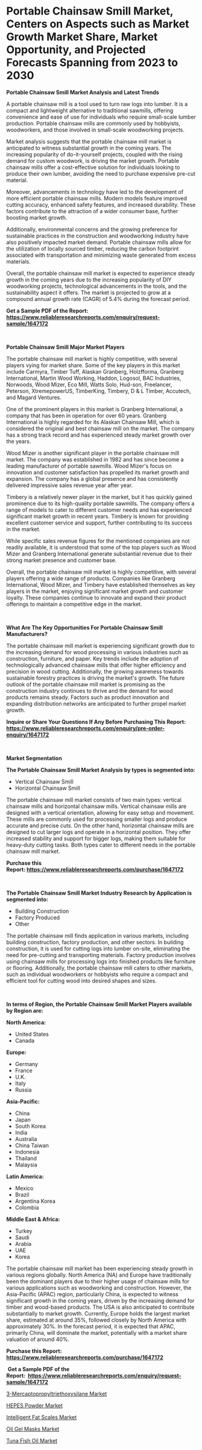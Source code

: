 <p><h1>Portable Chainsaw Smill Market, Centers on Aspects such as Market Growth Market Share, Market Opportunity, and Projected Forecasts Spanning from 2023 to 2030</h1></p><p><strong>Portable Chainsaw Smill Market Analysis and Latest Trends</strong></p>
<p><p>A portable chainsaw mill is a tool used to turn raw logs into lumber. It is a compact and lightweight alternative to traditional sawmills, offering convenience and ease of use for individuals who require small-scale lumber production. Portable chainsaw mills are commonly used by hobbyists, woodworkers, and those involved in small-scale woodworking projects.</p><p>Market analysis suggests that the portable chainsaw mill market is anticipated to witness substantial growth in the coming years. The increasing popularity of do-it-yourself projects, coupled with the rising demand for custom woodwork, is driving the market growth. Portable chainsaw mills offer a cost-effective solution for individuals looking to produce their own lumber, avoiding the need to purchase expensive pre-cut material.</p><p>Moreover, advancements in technology have led to the development of more efficient portable chainsaw mills. Modern models feature improved cutting accuracy, enhanced safety features, and increased durability. These factors contribute to the attraction of a wider consumer base, further boosting market growth.</p><p>Additionally, environmental concerns and the growing preference for sustainable practices in the construction and woodworking industry have also positively impacted market demand. Portable chainsaw mills allow for the utilization of locally sourced timber, reducing the carbon footprint associated with transportation and minimizing waste generated from excess materials.</p><p>Overall, the portable chainsaw mill market is expected to experience steady growth in the coming years due to the increasing popularity of DIY woodworking projects, technological advancements in the tools, and the sustainability aspect it offers. The market is projected to grow at a compound annual growth rate (CAGR) of 5.4% during the forecast period.</p></p>
<p><strong>Get a Sample PDF of the Report:&nbsp; <a href="https://www.reliableresearchreports.com/enquiry/request-sample/1647172">https://www.reliableresearchreports.com/enquiry/request-sample/1647172</a></strong></p>
<p>&nbsp;</p>
<p><strong>Portable Chainsaw Smill Major Market Players</strong></p>
<p><p>The portable chainsaw mill market is highly competitive, with several players vying for market share. Some of the key players in this market include Carmyra, Timber Tuff, Alaskan Granberg, Holzfforma, Granberg International, Martin Wood Working, Haddon, Logosol, BAC Industries, Norwoods, Wood Mizer, Eco Mill, Watts Solo, Hud-son, Freelancer, Peterson, XtremepowerUS, TimberKing, Timbery, D & L Timber, Accutech, and Magard Ventures.</p><p>One of the prominent players in this market is Granberg International, a company that has been in operation for over 60 years. Granberg International is highly regarded for its Alaskan Chainsaw Mill, which is considered the original and best chainsaw mill on the market. The company has a strong track record and has experienced steady market growth over the years.</p><p>Wood Mizer is another significant player in the portable chainsaw mill market. The company was established in 1982 and has since become a leading manufacturer of portable sawmills. Wood Mizer's focus on innovation and customer satisfaction has propelled its market growth and expansion. The company has a global presence and has consistently delivered impressive sales revenue year after year.</p><p>Timbery is a relatively newer player in the market, but it has quickly gained prominence due to its high-quality portable sawmills. The company offers a range of models to cater to different customer needs and has experienced significant market growth in recent years. Timbery is known for providing excellent customer service and support, further contributing to its success in the market.</p><p>While specific sales revenue figures for the mentioned companies are not readily available, it is understood that some of the top players such as Wood Mizer and Granberg International generate substantial revenue due to their strong market presence and customer base.</p><p>Overall, the portable chainsaw mill market is highly competitive, with several players offering a wide range of products. Companies like Granberg International, Wood Mizer, and Timbery have established themselves as key players in the market, enjoying significant market growth and customer loyalty. These companies continue to innovate and expand their product offerings to maintain a competitive edge in the market.</p></p>
<p>&nbsp;</p>
<p><strong>What Are The Key Opportunities For Portable Chainsaw Smill Manufacturers?</strong></p>
<p><p>The portable chainsaw mill market is experiencing significant growth due to the increasing demand for wood processing in various industries such as construction, furniture, and paper. Key trends include the adoption of technologically advanced chainsaw mills that offer higher efficiency and precision in wood cutting. Additionally, the growing awareness towards sustainable forestry practices is driving the market's growth. The future outlook of the portable chainsaw mill market is promising as the construction industry continues to thrive and the demand for wood products remains steady. Factors such as product innovation and expanding distribution networks are anticipated to further propel market growth.</p></p>
<p><strong>Inquire or Share Your Questions If Any Before Purchasing This Report: <a href="https://www.reliableresearchreports.com/enquiry/pre-order-enquiry/1647172">https://www.reliableresearchreports.com/enquiry/pre-order-enquiry/1647172</a></strong></p>
<p>&nbsp;</p>
<p><strong>Market Segmentation</strong></p>
<p><strong>The Portable Chainsaw Smill Market Analysis by types is segmented into:</strong></p>
<p><ul><li>Vertical Chainsaw Smill</li><li>Horizontal Chainsaw Smill</li></ul></p>
<p><p>The portable chainsaw mill market consists of two main types: vertical chainsaw mills and horizontal chainsaw mills. Vertical chainsaw mills are designed with a vertical orientation, allowing for easy setup and movement. These mills are commonly used for processing smaller logs and produce accurate and precise cuts. On the other hand, horizontal chainsaw mills are designed to cut larger logs and operate in a horizontal position. They offer increased stability and support for bigger logs, making them suitable for heavy-duty cutting tasks. Both types cater to different needs in the portable chainsaw mill market.</p></p>
<p><strong>Purchase this Report:&nbsp;<a href="https://www.reliableresearchreports.com/purchase/1647172">https://www.reliableresearchreports.com/purchase/1647172</a></strong></p>
<p>&nbsp;</p>
<p><strong>The Portable Chainsaw Smill Market Industry Research by Application is segmented into:</strong></p>
<p><ul><li>Building Construction</li><li>Factory Produced</li><li>Other</li></ul></p>
<p><p>The portable chainsaw mill finds application in various markets, including building construction, factory production, and other sectors. In building construction, it is used for cutting logs into lumber on-site, eliminating the need for pre-cutting and transporting materials. Factory production involves using chainsaw mills for processing logs into finished products like furniture or flooring. Additionally, the portable chainsaw mill caters to other markets, such as individual woodworkers or hobbyists who require a compact and efficient tool for cutting wood into desired shapes and sizes.</p></p>
<p>&nbsp;</p>
<p><strong>In terms of Region, the Portable Chainsaw Smill Market Players available by Region are:</strong></p>
<p>
    <p> <strong> North America: </strong>
        <ul>
            <li>United States</li>
            <li>Canada</li>
        </ul>
        </p> 
    <p> <strong> Europe: </strong>
        <ul>
            <li>Germany</li>
            <li>France</li>
            <li>U.K.</li>
            <li>Italy</li>
            <li>Russia</li>
        </ul>
        </p> 
    <p> <strong> Asia-Pacific: </strong>
        <ul>
            <li>China</li>
            <li>Japan</li>
            <li>South Korea</li>
            <li>India</li>
            <li>Australia</li>
            <li>China Taiwan</li>
            <li>Indonesia</li>
            <li>Thailand</li>
            <li>Malaysia</li>
        </ul>
        </p> 
    <p> <strong> Latin America: </strong>
        <ul>
            <li>Mexico</li>
            <li>Brazil</li>
            <li>Argentina Korea</li>
            <li>Colombia</li>
        </ul>
        </p> 
    <p> <strong> Middle East & Africa: </strong>
        <ul>
            <li>Turkey</li>
            <li>Saudi</li>
            <li>Arabia</li>
            <li>UAE</li>
            <li>Korea</li>
        </ul>
    </p>
    </p>
<p><p>The portable chainsaw mill market has been experiencing steady growth in various regions globally. North America (NA) and Europe have traditionally been the dominant players due to their higher usage of chainsaw mills for various applications such as woodworking and construction. However, the Asia-Pacific (APAC) region, particularly China, is expected to witness significant growth in the coming years, driven by the increasing demand for timber and wood-based products. The USA is also anticipated to contribute substantially to market growth. Currently, Europe holds the largest market share, estimated at around 35%, followed closely by North America with approximately 30%. In the forecast period, it is expected that APAC, primarily China, will dominate the market, potentially with a market share valuation of around 40%.</p></p>
<p><strong>Purchase this Report: <a href="https://www.reliableresearchreports.com/purchase/1647172">https://www.reliableresearchreports.com/purchase/1647172</a></strong></p>
<p>&nbsp;<strong>Get a Sample PDF of the Report:&nbsp;&nbsp;<a href="https://www.reliableresearchreports.com/enquiry/request-sample/1647172">https://www.reliableresearchreports.com/enquiry/request-sample/1647172</a></strong></p>
<p><strong></strong></p>
<p><p><a href="https://github.com/Krish2023na/Market-Research-Report-List-1/blob/main/3-mercaptopropyltriethoxysilane-market.md">3-Mercaptopropyltriethoxysilane Market</a></p><p><a href="https://medium.com/@lavernacole2023/hepes-powder-market-share-evolution-and-market-growth-trends-2023-2030-245138fbc97f">HEPES Powder Market</a></p><p><a href="https://www.linkedin.com/pulse/decoding-intelligent-fat-scales-market-deep-dive-latest-i2ume/">Intelligent Fat Scales Market</a></p><p><a href="https://www.linkedin.com/pulse/oil-gel-masks-market-size-share-global-analysis-report-2023--1ence/">Oil Gel Masks Market</a></p><p><a href="https://medium.com/@ebbaeffertz1951/tuna-fish-oil-market-trends-forecast-and-competitive-analysis-to-2030-4ca5f9a2eabb">Tuna Fish Oil Market</a></p></p>